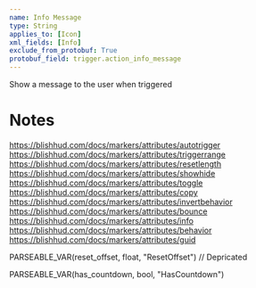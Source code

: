 ```yaml
---
name: Info Message
type: String
applies_to: [Icon]
xml_fields: [Info]
exclude_from_protobuf: True
protobuf_field: trigger.action_info_message
---
```

Show a message to the user when triggered

Notes
=====
https://blishhud.com/docs/markers/attributes/autotrigger
https://blishhud.com/docs/markers/attributes/triggerrange
https://blishhud.com/docs/markers/attributes/resetlength
https://blishhud.com/docs/markers/attributes/showhide
https://blishhud.com/docs/markers/attributes/toggle
https://blishhud.com/docs/markers/attributes/copy
https://blishhud.com/docs/markers/attributes/invertbehavior
https://blishhud.com/docs/markers/attributes/bounce
https://blishhud.com/docs/markers/attributes/info
https://blishhud.com/docs/markers/attributes/behavior
https://blishhud.com/docs/markers/attributes/guid





PARSEABLE_VAR(reset_offset, float, "ResetOffset") // Depricated

PARSEABLE_VAR(has_countdown, bool, "HasCountdown")